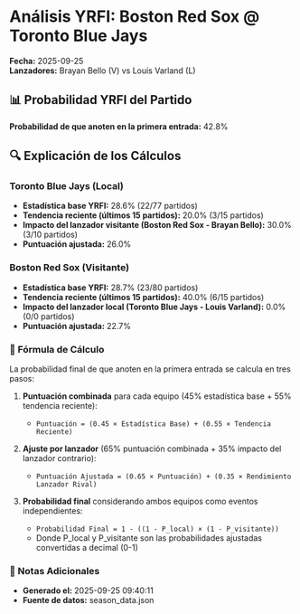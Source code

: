# Análisis YRFI: Boston Red Sox @ Toronto Blue Jays

**Fecha:** 2025-09-25  
**Lanzadores:** Brayan Bello (V) vs Louis Varland (L)

## 📊 Probabilidad YRFI del Partido

**Probabilidad de que anoten en la primera entrada:** 42.8%

## 🔍 Explicación de los Cálculos

### Toronto Blue Jays (Local)
- **Estadística base YRFI:** 28.6% (22/77 partidos)
- **Tendencia reciente (últimos 15 partidos):** 20.0% (3/15 partidos)
- **Impacto del lanzador visitante (Boston Red Sox - Brayan Bello):** 30.0% (3/10 partidos)
- **Puntuación ajustada:** 26.0%

### Boston Red Sox (Visitante)
- **Estadística base YRFI:** 28.7% (23/80 partidos)
- **Tendencia reciente (últimos 15 partidos):** 40.0% (6/15 partidos)
- **Impacto del lanzador local (Toronto Blue Jays - Louis Varland):** 0.0% (0/0 partidos)
- **Puntuación ajustada:** 22.7%

### 📝 Fórmula de Cálculo

La probabilidad final de que anoten en la primera entrada se calcula en tres pasos:

1. **Puntuación combinada** para cada equipo (45% estadística base + 55% tendencia reciente):
   - `Puntuación = (0.45 × Estadística Base) + (0.55 × Tendencia Reciente)`

2. **Ajuste por lanzador** (65% puntuación combinada + 35% impacto del lanzador contrario):
   - `Puntuación Ajustada = (0.65 × Puntuación) + (0.35 × Rendimiento Lanzador Rival)`

3. **Probabilidad final** considerando ambos equipos como eventos independientes:
   - `Probabilidad Final = 1 - ((1 - P_local) × (1 - P_visitante))`
   - Donde P_local y P_visitante son las probabilidades ajustadas convertidas a decimal (0-1)

### 📌 Notas Adicionales

- **Generado el:** 2025-09-25 09:40:11
- **Fuente de datos:** season_data.json
